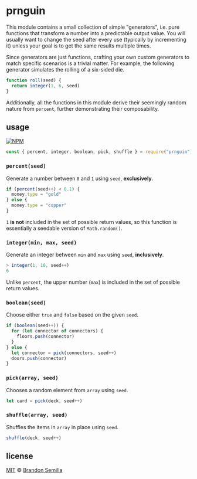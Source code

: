# prnguin
This module contains a small collection of simple "generators", i.e. pure functions that transform a number into a predictable output value. You will usually want to change the seed after every use (typically by incrementing it) unless your goal is to get the same results multiple times.

Since generators are just functions, crafting your own custom generators to match specific scenarios is a trivial matter. For example, the following generator simulates the rolling of a six-sided die.
```js
function roll(seed) {
  return integer(1, 6, seed)
}
```
Additionally, all the functions in this module derive their seemingly random nature from `percent`, further demonstrating their composability.

## usage
[![NPM](https://nodei.co/npm/prnguin.png?mini)](https://www.npmjs.com/package/prnguin)
```js
const { percent, integer, boolean, pick, shuffle } = require("prnguin")
```

### `percent(seed)`
Generate a number between `0` and `1` using `seed`, **exclusively**.
```js
if (percent(seed++) < 0.1) {
  money.type = "gold"
} else {
  money.type = "copper"
}
```
`1` **is not** included in the set of possible return values, so this function is essentially a seedable version of `Math.random()`.

### `integer(min, max, seed)`
Generate an integer between `min` and `max` using `seed`, **inclusively**.
```js
> integer(1, 10, seed++)
6
```
Unlike `percent`, the upper number (`max`) is included in the set of possible return values.

### `boolean(seed)`
Choose either `true` and `false` based on the given `seed`.
```js
if (boolean(seed++)) {
  for (let connector of connectors) {
    floors.push(connector)
  }
} else {
  let connector = pick(connectors, seed++)
  doors.push(connector)
}
```

### `pick(array, seed)`
Chooses a random element from `array` using `seed`.
```js
let card = pick(deck, seed++)
```

### `shuffle(array, seed)`
Shuffles the items in `array` in place using `seed`.
```js
shuffle(deck, seed++)
```

## license
[MIT](https://opensource.org/licenses/MIT) © [Brandon Semilla](https://git.io/semibran)

